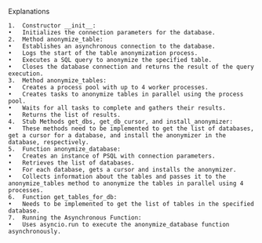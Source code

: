 Explanations

	1.	Constructor __init__:
	•	Initializes the connection parameters for the database.
	2.	Method anonymize_table:
	•	Establishes an asynchronous connection to the database.
	•	Logs the start of the table anonymization process.
	•	Executes a SQL query to anonymize the specified table.
	•	Closes the database connection and returns the result of the query execution.
	3.	Method anonymize_tables:
	•	Creates a process pool with up to 4 worker processes.
	•	Creates tasks to anonymize tables in parallel using the process pool.
	•	Waits for all tasks to complete and gathers their results.
	•	Returns the list of results.
	4.	Stub Methods get_dbs, get_db_cursor, and install_anonymizer:
	•	These methods need to be implemented to get the list of databases, get a cursor for a database, and install the anonymizer in the database, respectively.
	5.	Function anonymize_database:
	•	Creates an instance of PSQL with connection parameters.
	•	Retrieves the list of databases.
	•	For each database, gets a cursor and installs the anonymizer.
	•	Collects information about the tables and passes it to the anonymize_tables method to anonymize the tables in parallel using 4 processes.
	6.	Function get_tables_for_db:
	•	Needs to be implemented to get the list of tables in the specified database.
	7.	Running the Asynchronous Function:
	•	Uses asyncio.run to execute the anonymize_database function asynchronously.